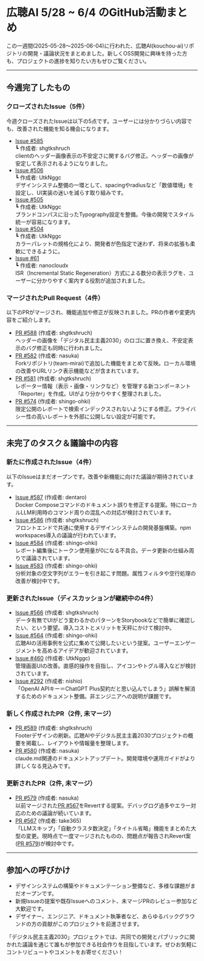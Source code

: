 # 広聴AI 5/28 ~ 6/4 のGitHub活動まとめ

この一週間(2025-05-28～2025-06-04)に行われた、広聴AI(kouchou-ai)リポジトリの開発・議論状況をまとめました。新しくOSS開発に興味を持った方も、プロジェクトの進捗を知りたい方もぜひご覧ください。

---

## 今週完了したもの

### クローズされたIssue（5件）
今週クローズされたIssueは以下の5点です。ユーザーには分かりづらい内容でも、改善された機能を知る機会になります。

- [Issue #585](https://github.com/digitaldemocracy2030/kouchou-ai/issues/585)  
  ┗ 作成者: shgtkshruch  
  clientのヘッダー画像表示の不安定さに関するバグ修正。ヘッダーの画像が安定して表示されるようになりました。
- [Issue #506](https://github.com/digitaldemocracy2030/kouchou-ai/issues/506)  
  ┗ 作成者: UtkNggc  
  デザインシステム整備の一環として、spacingやradiusなど「数値環境」を設定し、UI実装の迷いを減らす取り組みです。
- [Issue #505](https://github.com/digitaldemocracy2030/kouchou-ai/issues/505)  
  ┗ 作成者: UtkNggc  
  ブランドコンパスに沿ったTypography設定を整備。今後の開発でスタイル統一が容易になります。
- [Issue #504](https://github.com/digitaldemocracy2030/kouchou-ai/issues/504)  
  ┗ 作成者: UtkNggc  
  カラーパレットの規格化により、開発者が色指定で迷わず、将来の拡張も柔軟にできるように。
- [Issue #61](https://github.com/digitaldemocracy2030/kouchou-ai/issues/61)  
  ┗ 作成者: nanocloudx  
  ISR（Incremental Static Regeneration）方式による数分の表示ラグを、ユーザーに分かりやすく案内する役割が追加されました。

### マージされたPull Request（4件）
以下のPRがマージされ、機能追加や修正が反映されました。PRの作者や変更内容をご紹介します。

- [PR #588](https://github.com/digitaldemocracy2030/kouchou-ai/pull/588) (作成者: shgtkshruch)  
  ヘッダーの画像を「デジタル民主主義2030」のロゴに置き換え、不安定表示のバグ修正も同時に行われました。
- [PR #582](https://github.com/digitaldemocracy2030/kouchou-ai/pull/582) (作成者: nasuka)  
  Forkリポジトリ(team-mirai)で追加した機能をまとめて反映。ローカル環境の改善やURLリンク表示機能などが含まれています。
- [PR #581](https://github.com/digitaldemocracy2030/kouchou-ai/pull/581) (作成者: shgtkshruch)  
  レポーター情報（表示・画像・リンクなど）を管理する新コンポーネント「Reporter」を作成。UIがより分かりやすく整理されました。
- [PR #574](https://github.com/digitaldemocracy2030/kouchou-ai/pull/574) (作成者: shingo-ohki)  
  限定公開のレポートで検索インデックスされないようにする修正。プライバシー性の高いレポートを外部に公開しない設定が可能です。

---

## 未完了のタスク＆議論中の内容

### 新たに作成されたIssue（4件）
以下のIssueはまだオープンです。改善や新機能に向けた議論が期待されています。

- [Issue #587](https://github.com/digitaldemocracy2030/kouchou-ai/issues/587) (作成者: dentaro)  
  Docker Composeコマンドのドキュメント誤りを修正する提案。特にローカルLLM利用時のコマンド周りの混乱への対応が検討されています。  
- [Issue #586](https://github.com/digitaldemocracy2030/kouchou-ai/issues/586) (作成者: shgtkshruch)  
  フロントエンドで共通に使用するデザインシステムの開発基盤構築。npm workspaces導入の議論が行われています。
- [Issue #584](https://github.com/digitaldemocracy2030/kouchou-ai/issues/584) (作成者: shingo-ohki)  
  レポート編集後にトークン使用量が0になる不具合。データ更新の仕組み周りで議論されています。
- [Issue #583](https://github.com/digitaldemocracy2030/kouchou-ai/issues/583) (作成者: shingo-ohki)  
  分析対象の空文字列がエラーを引き起こす問題。属性フィルタや空行処理の改善が検討中です。

### 更新されたIssue（ディスカッションが継続中の4件）
- [Issue #566](https://github.com/digitaldemocracy2030/kouchou-ai/issues/566) (作成者: shgtkshruch)  
  データ有無でUIがどう変わるかのパターンをStorybookなどで簡単に確認したい、という要望。導入コストとメリットを天秤にかけて検討中。
- [Issue #564](https://github.com/digitaldemocracy2030/kouchou-ai/issues/564) (作成者: shingo-ohki)  
  広聴AIの活用事例を公式に集めて公開したいという提案。ユーザーエンゲージメントを高めるアイデアが歓迎されています。
- [Issue #460](https://github.com/digitaldemocracy2030/kouchou-ai/issues/460) (作成者: UtkNggc)  
  管理画面UIの改善。直感的操作を目指し、アイコンやトグル導入などが検討されています。
- [Issue #292](https://github.com/digitaldemocracy2030/kouchou-ai/issues/292) (作成者: nishio)  
  「OpenAI APIキー＝ChatGPT Plus契約だと思い込んでしまう」誤解を解消するためのドキュメント整備。非エンジニアへの説明が課題です。

### 新しく作成されたPR（2件, 未マージ）
- [PR #589](https://github.com/digitaldemocracy2030/kouchou-ai/pull/589) (作成者: shgtkshruch)  
  Footerデザインの刷新。広聴AIやデジタル民主主義2030プロジェクトの概要を掲載し、レイアウトや情報量を整理します。  
- [PR #580](https://github.com/digitaldemocracy2030/kouchou-ai/pull/580) (作成者: nasuka)  
  claude.md関連のドキュメントアップデート。開発環境や運用ガイドがより詳しくなる見込みです。

### 更新されたPR（2件, 未マージ）
- [PR #579](https://github.com/digitaldemocracy2030/kouchou-ai/pull/579) (作成者: nasuka)  
  以前マージされた[PR #567](https://github.com/digitaldemocracy2030/kouchou-ai/pull/567)をRevertする提案。デバッグログ過多やエラー対応のための議論が続いています。
- [PR #567](https://github.com/digitaldemocracy2030/kouchou-ai/pull/567) (作成者: take365)  
  「LLMスキップ」「自動クラスタ数決定」「タイトル省略」機能をまとめた大型の変更。現時点で一度マージされたものの、問題点が報告されRevert案([PR #579](https://github.com/digitaldemocracy2030/kouchou-ai/pull/579))が検討中です。

---

## 参加への呼びかけ

- デザインシステムの構築やドキュメンテーション整備など、多様な課題がまだオープンです。  
- 新規Issueの提案や既存Issueへのコメント、未マージPRのレビュー参加など大歓迎です。
- デザイナー、エンジニア、ドキュメント執筆者など、あらゆるバックグラウンドの方の貢献がこのプロジェクトを前進させます。

「デジタル民主主義2030」プロジェクトでは、共同での開発とパブリックに開かれた議論を通じて誰もが参加できる社会作りを目指しています。ぜひお気軽にコントリビュートやコメントをお寄せください！  